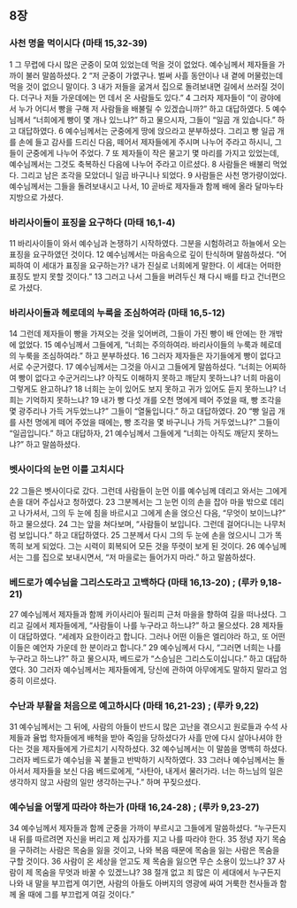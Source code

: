 ## 8장
### 사천 명을 먹이시다 (마태 15,32-39)
1 그 무렵에 다시 많은 군중이 모여 있었는데 먹을 것이 없었다. 예수님께서 제자들을 가까이 불러 말씀하셨다.
2 “저 군중이 가엾구나. 벌써 사흘 동안이나 내 곁에 머물렀는데 먹을 것이 없으니 말이다.
3 내가 저들을 굶겨서 집으로 돌려보내면 길에서 쓰러질 것이다. 더구나 저들 가운데에는 먼 데서 온 사람들도 있다.”
4 그러자 제자들이 “이 광야에서 누가 어디서 빵을 구해 저 사람들을 배불릴 수 있겠습니까?” 하고 대답하였다.
5 예수님께서 “너희에게 빵이 몇 개나 있느냐?” 하고 물으시자, 그들이 “일곱 개 있습니다.” 하고 대답하였다.
6 예수님께서는 군중에게 땅에 앉으라고 분부하셨다. 그리고 빵 일곱 개를 손에 들고 감사를 드리신 다음, 떼어서 제자들에게 주시며 나누어 주라고 하시니, 그들이 군중에게 나누어 주었다.
7 또 제자들이 작은 물고기 몇 마리를 가지고 있었는데, 예수님께서는 그것도 축복하신 다음에 나누어 주라고 이르셨다.
8 사람들은 배불리 먹었다. 그리고 남은 조각을 모았더니 일곱 바구니나 되었다.
9 사람들은 사천 명가량이었다. 예수님께서는 그들을 돌려보내시고 나서,
10 곧바로 제자들과 함께 배에 올라 달마누타 지방으로 가셨다.
### 바리사이들이 표징을 요구하다 (마태 16,1-4)
11 바리사이들이 와서 예수님과 논쟁하기 시작하였다. 그분을 시험하려고 하늘에서 오는 표징을 요구하였던 것이다.
12 예수님께서는 마음속으로 깊이 탄식하며 말씀하셨다. “어찌하여 이 세대가 표징을 요구하는가? 내가 진실로 너희에게 말한다. 이 세대는 어떠한 표징도 받지 못할 것이다.”
13 그러고 나서 그들을 버려두신 채 다시 배를 타고 건너편으로 가셨다.
### 바리사이들과 헤로데의 누룩을 조심하여라 (마태 16,5-12)
14 그런데 제자들이 빵을 가져오는 것을 잊어버려, 그들이 가진 빵이 배 안에는 한 개밖에 없었다.
15 예수님께서 그들에게, “너희는 주의하여라. 바리사이들의 누룩과 헤로데의 누룩을 조심하여라.” 하고 분부하셨다.
16 그러자 제자들은 자기들에게 빵이 없다고 서로 수군거렸다.
17 예수님께서는 그것을 아시고 그들에게 말씀하셨다. “너희는 어찌하여 빵이 없다고 수군거리느냐? 아직도 이해하지 못하고 깨닫지 못하느냐? 너희 마음이 그렇게도 완고하냐?
18 너희는 눈이 있어도 보지 못하고 귀가 있어도 듣지 못하느냐? 너희는 기억하지 못하느냐?
19 내가 빵 다섯 개를 오천 명에게 떼어 주었을 때, 빵 조각을 몇 광주리나 가득 거두었느냐?” 그들이 “열둘입니다.” 하고 대답하였다.
20 “빵 일곱 개를 사천 명에게 떼어 주었을 때에는, 빵 조각을 몇 바구니나 가득 거두었느냐?” 그들이 “일곱입니다.” 하고 대답하자,
21 예수님께서 그들에게 “너희는 아직도 깨닫지 못하느냐?” 하고 말씀하셨다.
### 벳사이다의 눈먼 이를 고치시다
22 그들은 벳사이다로 갔다. 그런데 사람들이 눈먼 이를 예수님께 데리고 와서는 그에게 손을 대어 주십사고 청하였다.
23 그분께서는 그 눈먼 이의 손을 잡아 마을 밖으로 데리고 나가셔서, 그의 두 눈에 침을 바르시고 그에게 손을 얹으신 다음, “무엇이 보이느냐?” 하고 물으셨다.
24 그는 앞을 쳐다보며, “사람들이 보입니다. 그런데 걸어다니는 나무처럼 보입니다.” 하고 대답하였다.
25 그분께서 다시 그의 두 눈에 손을 얹으시니 그가 똑똑히 보게 되었다. 그는 시력이 회복되어 모든 것을 뚜렷이 보게 된 것이다.
26 예수님께서는 그를 집으로 보내시면서, “저 마을로는 들어가지 마라.” 하고 말씀하셨다.
### 베드로가 예수님을 그리스도라고 고백하다 (마태 16,13-20) ;  (루카 9,18-21)
27 예수님께서 제자들과 함께 카이사리아 필리피 근처 마을을 향하여 길을 떠나셨다. 그리고 길에서 제자들에게, “사람들이 나를 누구라고 하느냐?” 하고 물으셨다.
28 제자들이 대답하였다. “세례자 요한이라고 합니다. 그러나 어떤 이들은 엘리야라 하고, 또 어떤 이들은 예언자 가운데 한 분이라고 합니다.”
29 예수님께서 다시, “그러면 너희는 나를 누구라고 하느냐?” 하고 물으시자, 베드로가 “스승님은 그리스도이십니다.” 하고 대답하였다.
30 그러자 예수님께서는 제자들에게, 당신에 관하여 아무에게도 말하지 말라고 엄중히 이르셨다.
### 수난과 부활을 처음으로 예고하시다 (마태 16,21-23) ;  (루카 9,22)
31 예수님께서는 그 뒤에, 사람의 아들이 반드시 많은 고난을 겪으시고 원로들과 수석 사제들과 율법 학자들에게 배척을 받아 죽임을 당하셨다가 사흘 만에 다시 살아나셔야 한다는 것을 제자들에게 가르치기 시작하셨다.
32 예수님께서는 이 말씀을 명백히 하셨다. 그러자 베드로가 예수님을 꼭 붙들고 반박하기 시작하였다.
33 그러나 예수님께서는 돌아서서 제자들을 보신 다음 베드로에게, “사탄아, 내게서 물러가라. 너는 하느님의 일은 생각하지 않고 사람의 일만 생각하는구나.” 하며 꾸짖으셨다.
### 예수님을 어떻게 따라야 하는가 (마태 16,24-28) ;  (루카 9,23-27)
34 예수님께서 제자들과 함께 군중을 가까이 부르시고 그들에게 말씀하셨다. “누구든지 내 뒤를 따르려면 자신을 버리고 제 십자가를 지고 나를 따라야 한다.
35 정녕 자기 목숨을 구하려는 사람은 목숨을 잃을 것이고, 나와 복음 때문에 목숨을 잃는 사람은 목숨을 구할 것이다.
36 사람이 온 세상을 얻고도 제 목숨을 잃으면 무슨 소용이 있느냐?
37 사람이 제 목숨을 무엇과 바꿀 수 있겠느냐?
38 절개 없고 죄 많은 이 세대에서 누구든지 나와 내 말을 부끄럽게 여기면, 사람의 아들도 아버지의 영광에 싸여 거룩한 천사들과 함께 올 때에 그를 부끄럽게 여길 것이다.”
